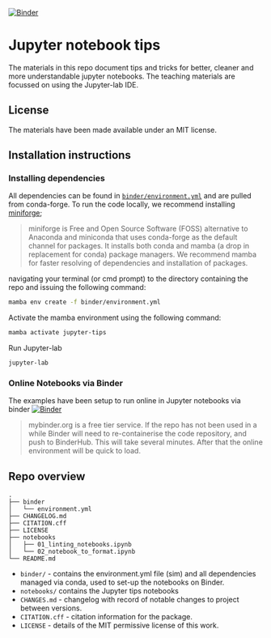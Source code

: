 [![Binder](https://mybinder.org/badge_logo.svg)](https://mybinder.org/v2/gh/TheOpenScienceNerd/jupyter-tips/HEAD)

# Jupyter notebook tips

The materials in this repo document tips and tricks for better, cleaner and more understandable jupyter notebooks.  The teaching materials are focussed on using the Jupyter-lab IDE.

## License

The materials have been made available under an MIT license.

## Installation instructions

### Installing dependencies

All dependencies can be found in [`binder/environment.yml`]() and are pulled from conda-forge.  To run the code locally, we recommend installing [miniforge](https://github.com/conda-forge/miniforge);

> miniforge is Free and Open Source Software (FOSS) alternative to Anaconda and miniconda that uses conda-forge as the default channel for packages. It installs both conda and mamba (a drop in replacement for conda) package managers.  We recommend mamba for faster resolving of dependencies and installation of packages. 

navigating your terminal (or cmd prompt) to the directory containing the repo and issuing the following command:

```bash
mamba env create -f binder/environment.yml
```

Activate the mamba environment using the following command:

```bash
mamba activate jupyter-tips
```

Run Jupyter-lab

```
jupyter-lab
```

### Online Notebooks via Binder

The examples have been setup to run online in Jupyter notebooks via binder [![Binder](https://mybinder.org/badge_logo.svg)](https://mybinder.org/v2/gh/TheOpenScienceNerd/jupyter-tips/HEAD)

> mybinder.org is a free tier service.  If the repo has not been used in a while Binder will need to re-containerise the code repository, and push to BinderHub. This will take several minutes. After that the online environment will be quick to load.

## Repo overview

```
.
├── binder
│   └── environment.yml
├── CHANGELOG.md
├── CITATION.cff
├── LICENSE
├── notebooks
│   ├── 01_linting_notebooks.ipynb
│   └── 02_notebook_to_format.ipynb
└── README.md
```

* `binder/` - contains the environment.yml file (sim) and all dependencies managed via conda, used to set-up the notebooks on Binder.
* `notebooks/` contains the Jupyter tips notebooks
* `CHANGES.md` - changelog with record of notable changes to project between versions.
* `CITATION.cff` - citation information for the package.
* `LICENSE` - details of the MIT permissive license of this work.

